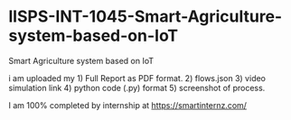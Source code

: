 # llSPS-INT-1045-Smart-Agriculture-system-based-on-IoT
Smart Agriculture system based on IoT

i am uploaded my
      1) Full Report as PDF format.
      2) flows.json
      3) video simulation link
      4) python code (.py) format
      5) screenshot of process.


I am 100% completed by internship at https://smartinternz.com/
